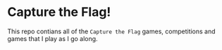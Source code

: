 # Capture the Flag!

This repo contians all of the `Capture the Flag` games, competitions and games that I play as I go along.
